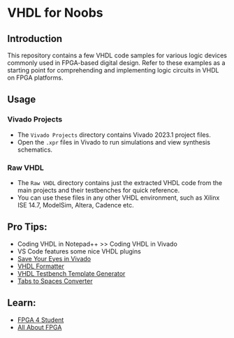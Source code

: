 # VHDL for Noobs

## Introduction

This repository contains a few VHDL code samples for various logic devices commonly used in FPGA-based digital design. Refer to these examples as a starting point for comprehending and implementing logic circuits in VHDL on FPGA platforms.

## Usage

### Vivado Projects

- The `Vivado Projects` directory contains Vivado 2023.1 project files.
- Open the `.xpr` files in Vivado to run simulations and view synthesis schematics.

### Raw VHDL

- The `Raw VHDL` directory contains just the extracted VHDL code from the main projects and their testbenches for quick reference.
- You can use these files in any other VHDL environment, such as Xilinx ISE 14.7, ModelSim, Altera, Cadence etc.

## Pro Tips:

- Coding VHDL in Notepad++ >> Coding VHDL in Vivado
- VS Code features some nice VHDL plugins 
- [Save Your Eyes in Vivado](https://draculatheme.com/vivado)
- [VHDL Formatter](https://g2384.github.io/VHDLFormatter/)
- [VHDL Testbench Template Generator](https://www.doulos.com/knowhow/perl/vhdl-testbench-creation-using-perl/)
- [Tabs to Spaces Converter](https://www.browserling.com/tools/tabs-to-spaces)

## Learn:

- [FPGA 4 Student](https://www.fpga4student.com/p/vhdl-project.html)
- [All About FPGA](https://allaboutfpga.com/blog/)
